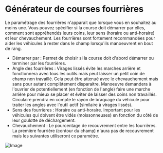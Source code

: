 # Générateur de courses fourrières


Le paramétrage des fourrières n'apparait que lorsque vous en souhaitez au moins une.
Vous pouvez spécifier si la course doit démarrer par elles, comment sont appréhendés leurs coins, leur sens (horaire ou anti-horaire) et leur chevauchement.
Les fourrières sont fortement recommandées pour aider les véhicules à rester dans le champ lorsqu'ils manoeuvrent en bout de rang.



- Démarrer par : Permet de choisir si la course doit d'abord démarrer ou terminer par les fourrières.
- Angle des fourrières : Virages lissés évite les marches arrière et fonctionnera avec tous les outils mais peut laisser un petit coin de champ non travaillé.
Cela peut être attenué avec le chevauchement mais sans pour autant complètement disparaitre. Manoeuvre demandera à l'ouvrier de potentiellement (en fonction de l'angle) faire une marche arrière pour mieux se placer et éviter de laisser des coins non travaillés. Circulaire prendra en compte le rayon de braquage du véhicule pour traiter les angles avec l'outil actif (similaire à virages lissés).
- Sens des fourrières : Horaire ou anti-horaire. Important pour les véhicules qui doivent être vidés (moissonneuses) en fonction du côté de leur goulotte de déchargement.
- Chevauchement : Le pourcentage de recouvrement entre les fourrières. La première fourrière (contour du champ) n'aura pas de recouvrement mais les suivantes utiliseront ce paramètre.


![Image](images/sharproundcorner_0_0_330_130.png)

